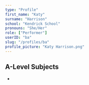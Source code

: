 ```yaml
---
type: "Profile"
first_name: "Katy"
surname: "Harrison"
school: "Kendrick School"
pronouns: "She/Her"
role: ["Performer"]
userID: "ba"
slug: "/profiles/ba"
profile_picture: "Katy Harrison.png"
---
```


## A-Level Subjects
- 
